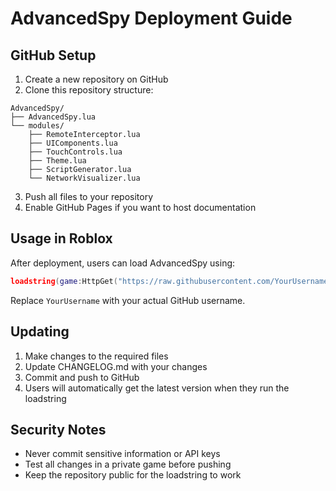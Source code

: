 # AdvancedSpy Deployment Guide

## GitHub Setup

1. Create a new repository on GitHub
2. Clone this repository structure:
```
AdvancedSpy/
├── AdvancedSpy.lua
└── modules/
    ├── RemoteInterceptor.lua
    ├── UIComponents.lua
    ├── TouchControls.lua
    ├── Theme.lua
    ├── ScriptGenerator.lua
    └── NetworkVisualizer.lua
```

3. Push all files to your repository
4. Enable GitHub Pages if you want to host documentation

## Usage in Roblox

After deployment, users can load AdvancedSpy using:
```lua
loadstring(game:HttpGet("https://raw.githubusercontent.com/YourUsername/AdvancedSpy/main/AdvancedSpy/AdvancedSpy.lua"))()
```

Replace `YourUsername` with your actual GitHub username.

## Updating

1. Make changes to the required files
2. Update CHANGELOG.md with your changes
3. Commit and push to GitHub
4. Users will automatically get the latest version when they run the loadstring

## Security Notes

- Never commit sensitive information or API keys
- Test all changes in a private game before pushing
- Keep the repository public for the loadstring to work
